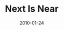 ---
layout: message
category: message
series: "Next"
title: "Next Is Near"
date: 2010-01-24
audio-description: "Brian Tome talks about how God uses our emotions to move us in the right direction."
audio: "http://s3.amazonaws.com/crossroadsaudiomessages/Next4.mp3"
audio-title: "Next Is Near"
audio-duration: "36&#58;29"
program-description: ""
program: "http://www.crossroads.net/players/media/hq/01_23-24_10Program.pdf"
program-title: "Next Is Near (Program)"
video-description: "Brian Tome talks about how God uses our feelings to move us forward."
video-title: "Next Is Near "
video: "https://s3.amazonaws.com/crossroadsvideomessages/Next4.mp4"
video-poster: "https://www.crossroads.net/uploadedfiles/Next4-still.jpg"
---